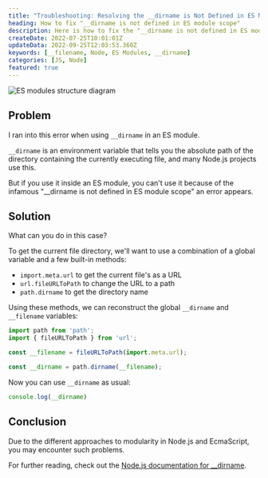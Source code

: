 ```yaml
---
title: "Troubleshooting: Resolving the __dirname is Not Defined in ES Module Scope Error"
heading: How to fix "__dirname is not defined in ES module scope"
description: Here is how to fix the "__dirname is not defined in ES module scope" error
createDate: 2022-07-25T10:01:01Z
updateData: 2022-09-25T12:03:53.360Z
keywords: [__filename, Node, ES Modules, __dirname]
categories: [JS, Node]
featured: true
---
```


<Image src="es-module.png" alt="ES modules structure diagram" priority={true} />

## Problem

I ran into this error when using ```__dirname``` in an ES module.

```__dirname``` is an environment variable that tells you the absolute path of the directory containing the currently
executing file, and many Node.js projects use this.

But if you use it inside an ES module, you can't use it because of the infamous "__dirname is not defined in ES module
scope" an error appears.

## Solution

What can you do in this case?

To get the current file directory, we'll want to use a combination of a global variable and a few built-in methods:

- `import.meta.url` to get the current file's as a URL
- `url.fileURLToPath` to change the URL to a path
- `path.dirname` to get the directory name

Using these methods, we can reconstruct the global `__dirname` and `__filename` variables:

```js
import path from 'path';
import { fileURLToPath } from 'url';

const __filename = fileURLToPath(import.meta.url);

const __dirname = path.dirname(__filename);
```

Now you can use `__dirname` as usual:

```js
console.log(__dirname)
```

## Conclusion

Due to the different approaches to modularity in Node.js and EcmaScript, you may encounter such problems.

For further reading, check out
the [Node.js documentation for __dirname](https://nodejs.org/docs/latest/api/modules.html#modules_dirname).
